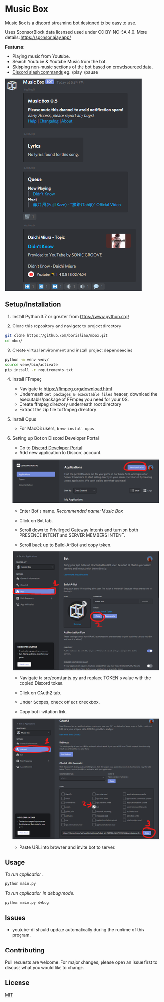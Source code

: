 # Music Box
Music Box is a discord streaming bot designed to be easy to use.

Uses SponsorBlock data licensed used under CC BY-NC-SA 4.0. More details: https://sponsor.ajay.app/

**Features:**

- Playing music from Youtube.
- Search Youtube & Youtube Music from the bot.
- Skipping non-music sections of the bot based on [crowdsourced data](https://sponsor.ajay.app/).
- [Discord slash commands](https://blog.discord.com/slash-commands-are-here-8db0a385d9e6)  eg. /play, /pause

![image](images/example.png)

## Setup/Installation
1. Install Python 3.7 or greater from https://www.python.org/

2. Clone this repository and navigate to project directory
```bash
git clone https://github.com/borisliao/mbox.git
cd mbox/
```

3. Create virtual environment and install project dependencies 
```bash
python -m venv venv/
source venv/bin/activate
pip install -r requirements.txt
```

4. Install FFmpeg 
    - Navigate to https://ffmpeg.org/download.html
    - Underneath ``Get packages & executable files`` header, download the executable/package of FFmpeg you need for your OS.
    - Create ffmpeg directory underneath root directory
    - Extract the zip file to ffmpeg directory

5. Install Opus
    - For MacOS users, ``brew install opus``

6. Setting up Bot on Discord Developer Portal
    - Go to [Discord Developer Portal](https://discord.com/developers/applications) 
    - Add new application to Discord account.

    ![image](images/install1.png)

    - Enter Bot's name. *Recommended name: Music Box*
    - Click on Bot tab.

    - Scroll down to Privileged Gateway Intents and turn on both PRESENCE INTENT and SERVER MEMBERS INTENT.
    
    - Scroll back up to Build-A-Bot and copy token.

    ![image](images/install2.png)

    - Navigate to src/constants.py and replace TOKEN's value with the copied Discord token.

    - Click on OAuth2 tab.
    - Under Scopes, check off ``bot`` checkbox.
    - Copy bot invitation link.
    
    ![image](images/install3.png)

    - Paste URL into browser and invite bot to server.

## Usage
*To run application*.
```bash
python main.py
```

*To run application in debug mode*.
```bash
python main.py debug
```

## Issues

* youtube-dl should update automatically during the runtime of this program.

## Contributing
Pull requests are welcome. For major changes, please open an issue first to discuss what you would like to change.

## License
[MIT](https://choosealicense.com/licenses/mit/)
